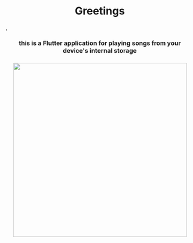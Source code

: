 <h1 align="center"> Greetings </h1>,
<h3  align = "center"> this is a Flutter application for playing songs from your device's internal storage <h3>


<p align="center"><a> <img src="https://user-images.githubusercontent.com/56448015/150691162-63269750-3ff1-44f6-bb80-47fdc2beea1b.png" height="465" width="465" /> </a></p>

